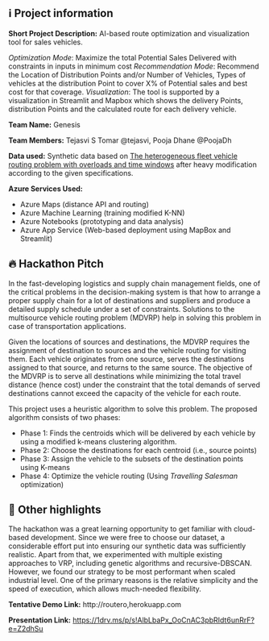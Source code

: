 ## ℹ️ Project information

**Short Project Description:** AI-based route optimization and visualization tool for sales vehicles.

 _Optimization Mode_: Maximize the total Potential Sales Delivered with constraints in inputs in minimum cost
_Recommendation Mode_: Recommend the Location of Distribution Points and/or Number of Vehicles, Types of vehicles at the distribution Point to cover X% of Potential sales and best cost for that coverage.
_Visualization_: The tool is supported by a visualization in Streamlit and Mapbox which shows the delivery Points, distribution Points and the calculated route for each delivery vehicle.

**Team Name:** Genesis

**Team Members:** Tejasvi S Tomar @tejasvi, Pooja Dhane @PoojaDh

**Data used:** Synthetic data based on [The heterogeneous fleet vehicle routing problem with overloads and time windows]( https://www.sciencedirect.com/science/article/pii/S0925527313000388) after heavy modification according to the given specifications.

**Azure Services Used:**
* Azure Maps (distance API and routing)
* Azure Machine Learning (training modified K-NN)
* Azure Notebooks (prototyping and data analysis)
* Azure App Service (Web-based deployment using MapBox and Streamlit)


## 🔥 Hackathon Pitch

In the fast-developing logistics and supply chain management fields, one of the critical problems in the decision-making system is that how to arrange a proper supply chain for a lot of destinations and suppliers and produce a detailed supply schedule under a set of constraints. Solutions to the multisource vehicle routing problem (MDVRP) help in solving this problem in case of transportation applications.

Given the locations of sources and destinations, the MDVRP requires the assignment of destination to sources and the vehicle routing for visiting them. Each vehicle originates from one source, serves the destinations assigned to that source, and returns to the same source. The objective of the MDVRP is to serve all destinations while minimizing the total travel distance (hence cost) under the constraint that the total demands of served destinations cannot exceed the capacity of the vehicle for each route.

This project uses a heuristic algorithm to solve this problem. The proposed algorithm consists of two phases:

* Phase 1: Finds the centroids which will be delivered by each vehicle by using a modified k-means clustering algorithm.
* Phase 2: Choose the destinations for each centroid (i.e., source points)
* Phase 3: Assign the vehicle to the subsets of the destination points using K-means
* Phase 4: Optimize the vehicle routing (Using _Travelling Salesman_ optimization)

## 🔦 Other highlights

The hackathon was a great learning opportunity to get familiar with cloud-based development. Since we were free to choose our dataset, a considerable effort put into ensuring our synthetic data was sufficiently realistic. Apart from that, we experimented with multiple existing approaches to VRP, including genetic algorithms and recursive-DBSCAN. However, we found our strategy to be most performant when scaled industrial level. One of the primary reasons is the relative simplicity and the speed of execution, which allows much-needed flexibility. 


**Tentative Demo Link:** http://routero,herokuapp.com

**Presentation Link:** https://1drv.ms/p/s!AlbLbaPx_OoCnAC3pbRIdt6unRrF?e=Z2dhSu
